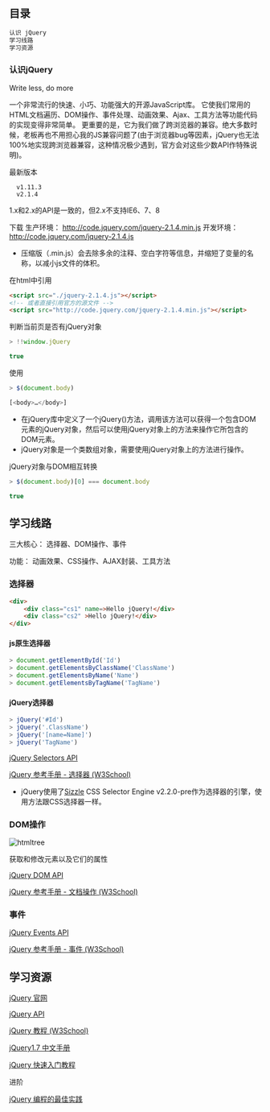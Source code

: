 ## 目录

```javascript
认识 jQuery
学习线路
学习资源
```

### 认识jQuery

Write less, do more

一个非常流行的快速、小巧、功能强大的开源JavaScript库。
它使我们常用的HTML文档遍历、DOM操作、事件处理、动画效果、Ajax、工具方法等功能代码的实现变得非常简单。
更重要的是，它为我们做了跨浏览器的兼容。绝大多数时候，老板再也不用担心我的JS兼容问题了(由于浏览器bug等因素，jQuery也无法100%地实现跨浏览器兼容，这种情况极少遇到，官方会对这些少数API作特殊说明)。

最新版本
```code
  v1.11.3
  v2.1.4
```
1.x和2.x的API是一致的，但2.x不支持IE6、7、8

下载
生产环境： http://code.jquery.com/jquery-2.1.4.min.js
开发环境： http://code.jquery.com/jquery-2.1.4.js

* 压缩版（.min.js）会去除多余的注释、空白字符等信息，并缩短了变量的名称，以减小js文件的体积。

在html中引用

```html
<script src="./jquery-2.1.4.js"></script>
<!-- 或者直接引用官方的源文件 -->
<script src="http://code.jquery.com/jquery-2.1.4.min.js"></script>
```

判断当前页是否有jQuery对象

```javascript
> !!window.jQuery

true
```

使用

```javascript
> $(document.body)

[<body>​…​</body>​]
```

* 在jQuery库中定义了一个jQuery()方法，调用该方法可以获得一个包含DOM元素的jQuery对象，然后可以使用jQuery对象上的方法来操作它所包含的DOM元素。
* jQuery对象是一个类数组对象，需要使用jQuery对象上的方法进行操作。

jQuery对象与DOM相互转换

```javascript
> $(document.body)[0] === document.body

true
```

## 学习线路

三大核心： 选择器、DOM操作、事件

功能： 动画效果、CSS操作、AJAX封装、工具方法

### 选择器

```html
<div>
    <div class="cs1" name=>Hello jQuery!</div>
    <div class="cs2" >Hello jQuery!</div>
</div>
```

#### js原生选择器

```javascript
> document.getElementById('Id')
> document.getElementsByClassName('ClassName')
> document.getElementsByName('Name')
> document.getElementsByTagName('TagName')
```

#### jQuery选择器

```javascript
> jQuery('#Id')
> jQuery('.ClassName')
> jQuery('[name=Name]')
> jQuery('TagName')
```

[jQuery Selectors API](http://api.jquery.com/category/selectors/)

[jQuery 参考手册 - 选择器 (W3School)](http://www.w3school.com.cn/jquery/jquery_ref_selectors.asp)

* jQuery使用了[Sizzle](http://sizzlejs.com/) CSS Selector Engine v2.2.0-pre作为选择器的引擎，使用方法跟CSS选择器一样。

### DOM操作

![htmltree][1]

获取和修改元素以及它们的属性

[jQuery DOM API](http://api.jquery.com/category/manipulation/)

[jQuery 参考手册 - 文档操作 (W3School)](http://www.w3school.com.cn/jquery/jquery_ref_manipulation.asp)

### 事件

[jQuery Events API](http://api.jquery.com/category/events/)

[jQuery 参考手册 - 事件 (W3School)](http://www.w3school.com.cn/jquery/jquery_ref_events.asp)


## 学习资源

[jQuery 官网](http://jquery.com/)

[jQuery API](http://api.jquery.com/)

[jQuery 教程 (W3School)](http://www.w3school.com.cn/jquery/index.asp)

[jQuery1.7 中文手册](http://www.php100.com/manual/jquery/)

[jQuery 快速入门教程](http://www.365mini.com/page/jquery-quickstart.htm)


进阶

[jQuery 编程的最佳实践](http://www.cnblogs.com/Wayou/p/jquery_best_practise.html)

  [1]: http://www.w3school.com.cn/i/ct_htmltree.gif
